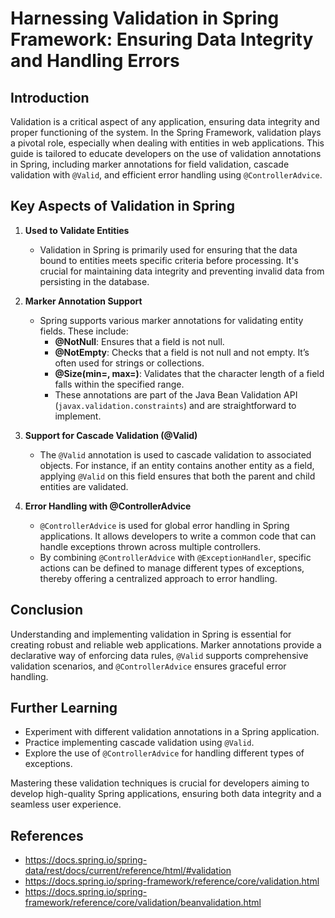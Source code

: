 # Harnessing Validation in Spring Framework: Ensuring Data Integrity and Handling Errors

## Introduction

Validation is a critical aspect of any application, ensuring data integrity and proper functioning of the system. In the
Spring Framework, validation plays a pivotal role, especially when dealing with entities in web applications. This guide
is tailored to educate developers on the use of validation annotations in Spring, including marker annotations for field
validation, cascade validation with `@Valid`, and efficient error handling using `@ControllerAdvice`.

## Key Aspects of Validation in Spring

1. **Used to Validate Entities**

    - Validation in Spring is primarily used for ensuring that the data bound to entities meets specific criteria before
      processing. It's crucial for maintaining data integrity and preventing invalid data from persisting in the
      database.

2. **Marker Annotation Support**

    - Spring supports various marker annotations for validating entity fields. These include:
        - **@NotNull**: Ensures that a field is not null.
        - **@NotEmpty**: Checks that a field is not null and not empty. It’s often used for strings or collections.
        - **@Size(min=, max=)**: Validates that the character length of a field falls within the specified range.
        - These annotations are part of the Java Bean Validation API (`javax.validation.constraints`) and are
          straightforward to implement.

3. **Support for Cascade Validation (@Valid)**

    - The `@Valid` annotation is used to cascade validation to associated objects. For instance, if an entity contains
      another entity as a field, applying `@Valid` on this field ensures that both the parent and child entities are
      validated.

4. **Error Handling with @ControllerAdvice**

    - `@ControllerAdvice` is used for global error handling in Spring applications. It allows developers to write a
      common code that can handle exceptions thrown across multiple controllers.
    - By combining `@ControllerAdvice` with `@ExceptionHandler`, specific actions can be defined to manage different
      types of exceptions, thereby offering a centralized approach to error handling.

## Conclusion

Understanding and implementing validation in Spring is essential for creating robust and reliable web applications.
Marker annotations provide a declarative way of enforcing data rules, `@Valid` supports comprehensive validation
scenarios, and `@ControllerAdvice` ensures graceful error handling.

## Further Learning

- Experiment with different validation annotations in a Spring application.
- Practice implementing cascade validation using `@Valid`.
- Explore the use of `@ControllerAdvice` for handling different types of exceptions.

Mastering these validation techniques is crucial for developers aiming to develop high-quality Spring applications,
ensuring both data integrity and a seamless user experience.

## References

- https://docs.spring.io/spring-data/rest/docs/current/reference/html/#validation
- https://docs.spring.io/spring-framework/reference/core/validation.html
- https://docs.spring.io/spring-framework/reference/core/validation/beanvalidation.html
